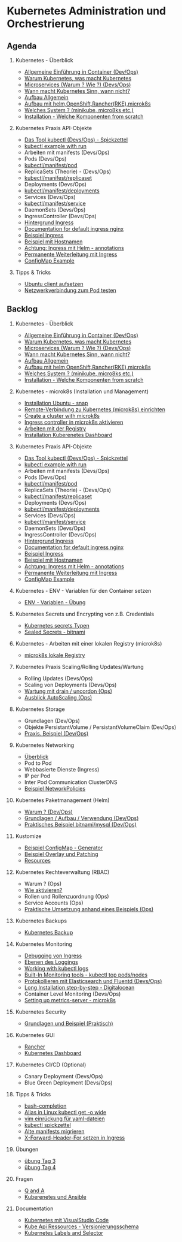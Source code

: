 # Kubernetes Administration und Orchestrierung 

## Agenda 

 1. Kubernetes - Überblick
     * [Allgemeine Einführung in Container (Dev/Ops)](overview-docker.md)
     * [Warum Kubernetes, was macht Kubernetes](warum-kubernetes.md)
     * [Microservices (Warum ? Wie ?) (Devs/Ops)](microservices.md) 
     * [Wann macht Kubernetes Sinn, wann nicht?](/kubernetes/wann-sinnvoll-wann-nicht.md)
     * [Aufbau Allgemein](/kubernetes/architecture.md)
     * [Aufbau mit helm,OpenShift,Rancher(RKE),microk8s](/kubernetes/aufbau-helm-microk8s-kubernetes.md)
     * [Welches System ? (minikube, micro8ks etc.)](welches-system.md)
     * [Installation - Welche Komponenten from scratch](/kubernetes/installation-components-overview.md)

 1. Kubernetes Praxis API-Objekte 
     * [Das Tool kubectl (Devs/Ops) - Spickzettel](/kubectl/spickzettel.md)
     * [kubectl example with run](/kubectl/run-with-example.md)
     * Arbeiten mit manifests (Devs/Ops)
     * Pods (Devs/Ops)
     * [kubectl/manifest/pod](/kubectl-examples/01-pod-nginx.md)
     * ReplicaSets (Theorie) - (Devs/Ops)
     * [kubectl/manifest/replicaset](/kubectl-examples/01a-replicaset-nginx.md)
     * Deployments (Devs/Ops)
     * [kubectl/manifest/deployments](/kubectl-examples/03-nginx-deployment.md)
     * Services (Devs/Ops)
     * [kubectl/manifest/service](/kubectl-examples/03b-service.md)
     * DaemonSets (Devs/Ops)
     * IngressController (Devs/Ops)
     * [Hintergrund Ingress](/kubernetes/ingress.md) 
     * [Documentation for default ingress nginx](https://kubernetes.github.io/ingress-nginx/user-guide/nginx-configuration/configmap/)
     * [Beispiel Ingress](/kubectl-examples/04-ingress-nginx.md)
     * [Beispiel mit Hostnamen](/kubectl-examples/04-ingress-nginx-with-hostnames.md)
     * [Achtung: Ingress mit Helm - annotations](/ingress-mit-helm-class-achtung.md)
     * [Permanente Weiterleitung mit Ingress](/kubectl-examples/05-ingress-permanent-redirect.md)
     * [ConfigMap Example](/kubectl-examples/06-configmap.md)



 1. Tipps & Tricks 
    * [Ubuntu client aufsetzen](/tipps-tricks/ubuntu-client.md)
    * [Netzwerkverbindung zum Pod testen](/tipps-tricks/verbindung-zu-pod-testen.md)
   

## Backlog 

  1. Kubernetes - Überblick
     * [Allgemeine Einführung in Container (Dev/Ops)](overview-docker.md)
     * [Warum Kubernetes, was macht Kubernetes](warum-kubernetes.md)
     * [Microservices (Warum ? Wie ?) (Devs/Ops)](microservices.md) 
     * [Wann macht Kubernetes Sinn, wann nicht?](/kubernetes/wann-sinnvoll-wann-nicht.md)
     * [Aufbau Allgemein](/kubernetes/architecture.md)
     * [Aufbau mit helm,OpenShift,Rancher(RKE),microk8s](/kubernetes/aufbau-helm-microk8s-kubernetes.md)
     * [Welches System ? (minikube, micro8ks etc.)](welches-system.md)
     * [Installation - Welche Komponenten from scratch](/kubernetes/installation-components-overview.md)
  
  1. Kubernetes - microk8s (Installation und Management) 
     * [Installation Ubuntu - snap](microk8s/installation-ubuntu-snap.md)
     * [Remote-Verbindung zu Kubernetes (microk8s) einrichten](microk8s/connect-from-remote.md)
     * [Create a cluster with microk8s](microk8s/cluster.md)
     * [Ingress controller in microk8s aktivieren](microk8s/ingress.md) 
     * [Arbeiten mit der Registry](microk8s/registry.md)
     * [Installation Kuberenetes Dashboard](/microk8s/dashboard.md) 

  1. Kubernetes Praxis API-Objekte 
     * [Das Tool kubectl (Devs/Ops) - Spickzettel](/kubectl/spickzettel.md)
     * [kubectl example with run](/kubectl/run-with-example.md)
     * Arbeiten mit manifests (Devs/Ops)
     * Pods (Devs/Ops)
     * [kubectl/manifest/pod](/kubectl-examples/01-pod-nginx.md)
     * ReplicaSets (Theorie) - (Devs/Ops)
     * [kubectl/manifest/replicaset](/kubectl-examples/01a-replicaset-nginx.md)
     * Deployments (Devs/Ops)
     * [kubectl/manifest/deployments](/kubectl-examples/03-nginx-deployment.md)
     * Services (Devs/Ops)
     * [kubectl/manifest/service](/kubectl-examples/03b-service.md)
     * DaemonSets (Devs/Ops)
     * IngressController (Devs/Ops)
     * [Hintergrund Ingress](/kubernetes/ingress.md) 
     * [Documentation for default ingress nginx](https://kubernetes.github.io/ingress-nginx/user-guide/nginx-configuration/configmap/)
     * [Beispiel Ingress](/kubectl-examples/04-ingress-nginx.md)
     * [Beispiel mit Hostnamen](/kubectl-examples/04-ingress-nginx-with-hostnames.md)
     * [Achtung: Ingress mit Helm - annotations](/ingress-mit-helm-class-achtung.md)
     * [Permanente Weiterleitung mit Ingress](/kubectl-examples/05-ingress-permanent-redirect.md)
     * [ConfigMap Example](/kubectl-examples/06-configmap.md)

  1. Kubernetes - ENV - Variablen für den Container setzen
     * [ENV - Variablen - Übung](/kubernetes/uebungen-env-variablen.md)

  1. Kubernetes Secrets und Encrypting von z.B. Credentials 
     * [Kubernetes secrets Typen](/kubernetes/secrets/secrets.md) 
     * [Sealed Secrets - bitnami](/kubernetes/secrets/sealed-secrets.md) 

  1. Kubernetes - Arbeiten mit einer lokalen Registry (microk8s) 
     * [microk8s lokale Registry](/microk8s/registry.md)

  1. Kubernetes Praxis Scaling/Rolling Updates/Wartung 
     * Rolling Updates (Devs/Ops) 
     * Scaling von Deployments (Devs/Ops) 
     * [Wartung mit drain / uncordon (Ops)](/kubectl/uncordon-drain.md) 
     * [Ausblick AutoScaling (Ops)](/kubernetes/autoscaling.md) 

  1. Kubernetes Storage 
     * Grundlagen (Dev/Ops)
     * Objekte PersistantVolume / PersistantVolumeClaim (Dev/Ops) 
     * [Praxis. Beispiel (Dev/Ops)](/shared-volumes/nfs-multiple.md) 

  1. Kubernetes Networking 
     * [Überblick](/kubernetes-networks/overview.md) 
     * Pod to Pod
     * Webbasierte Dienste (Ingress) 
     * IP per Pod
     * Inter Pod Communication ClusterDNS 
     * [Beispiel NetworkPolicies](/kubernetes-network/callico/00-simple-example-multi.md)

  1. Kubernetes Paketmanagement (Helm) 
     * [Warum ? (Dev/Ops)](/helm/warum.md)
     * [Grundlagen / Aufbau / Verwendung (Dev/Ops)](/helm/grundlagen.md)
     * [Praktisches Beispiel bitnami/mysql (Dev/Ops)](/helm/example.md) 

  1. Kustomize
     * [Beispiel ConfigMap - Generator](/kustomize/01-example-configmap.md)
     * [Beispiel Overlay und Patching](/kustomize/02-overlay-example.md)
     * [Resources](/kustomize/resources.md)

  1. Kubernetes Rechteverwaltung (RBAC) 
     * Warum ? (Ops)
     * [Wie aktivieren?](/microk8s/rbac.md)
     * Rollen und Rollenzuordnung (Ops)
     * Service Accounts (Ops)
     * [Praktische Umsetzung anhand eines Beispiels (Ops)](/kubernetes/rbac-create-user-multi.md)

  1. Kubernetes Backups 
     * [Kubernetes Backup](/backups/cluster-backup-kasten-io.md)

  1. Kubernetes Monitoring 
     * [Debugging von Ingress](/kubernetes/debugging-ingress.md)
     * [Ebenen des Loggings](ebenen-des-loggings.md) 
     * [Working with kubectl logs](/kubectl/logs.md)
     * [Built-In Monitoring tools - kubectl top pods/nodes](microk8s/metrics-server.md)
     * [Protokollieren mit Elasticsearch und Fluentd (Devs/Ops)](microk8s/fluent-kibana-elastic-mit-microk8s.md)
     * [Long Installation step-by-step - Digitalocean](https://www.digitalocean.com/community/tutorials/how-to-set-up-an-elasticsearch-fluentd-and-kibana-efk-logging-stack-on-kubernetes)
     * Container Level Monitoring (Devs/Ops)
     * [Setting up metrics-server - microk8s](/microk8s/metrics-server.md) 
  
  1. Kubernetes Security 
     * [Grundlagen und Beispiel (Praktisch)](security/grundlagen-security.md)

  1. Kubernetes GUI 
     * [Rancher](/kubernetes-gui/ranchner.md) 
     * [Kubernetes Dashboard](kubernetes-gui/kubernetes-dashboard.md) 

  1. Kubernetes CI/CD (Optional) 
     * Canary Deployment (Devs/Ops) 
     * Blue Green Deployment (Devs/Ops) 

  1. Tipps & Tricks 
     * [bash-completion](/kubectl/bash-completion.md) 
     * [Alias in Linux kubectl get -o wide](/kubectl/alias-o-wide.md)
     * [vim einrückung für yaml-dateien](/vim/vim-yaml.md)
     * [kubectl spickzettel](/kubectl/spickzettel.md)
     * [Alte manifests migrieren](/kubectl/convert-plugin.md)
     * [X-Forward-Header-For setzen in Ingress](/ingress-forward-for-header.md)
  
  1. Übungen 
     * [übung Tag 3](/uebungen/tag3.md) 
     * [übung Tag 4](/uebungen/tag4.md) 
  
  1. Fragen 
     * [Q and A](/q-and-a.md)
     * [Kuberenetes und Ansible](/kubernetes-and-ansible.md)

  1. Documentation
     * [Kubernetes mit VisualStudio Code](https://code.visualstudio.com/docs/azure/kubernetes)
     * [Kube Api Ressources - Versionierungsschema](/kubernetes/api-versionierung-lifetime.md)
     * [Kubernetes Labels and Selector](https://kubernetes.io/docs/concepts/overview/working-with-objects/labels/)

